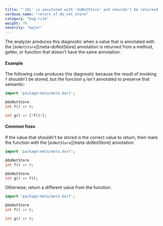 ```yaml
---
title: "'{0}' is annotated with 'doNotStore' and shouldn't be returned unless '{1}' is also annotated"
verbose_name: "return_of_do_not_store"
category: "bug-risk"
weight: 70
severity: "major"
---
```

The analyzer produces this diagnostic when a value that is annotated with
the [`doNotStore`][meta-doNotStore] annotation is returned from a method,
getter, or function that doesn't have the same annotation.

#### Example

The following code produces this diagnostic because the result of invoking
`f` shouldn't be stored, but the function `g` isn't annotated to preserve
that semantic:

```dart
import 'package:meta/meta.dart';

@doNotStore
int f() => 0;

int g() => [!f()!];
```

#### Common fixes

If the value that shouldn't be stored is the correct value to return, then
mark the function with the [`doNotStore`][meta-doNotStore] annotation:

```dart
import 'package:meta/meta.dart';

@doNotStore
int f() => 0;

@doNotStore
int g() => f();
```

Otherwise, return a different value from the function:

```dart
import 'package:meta/meta.dart';

@doNotStore
int f() => 0;

int g() => 0;
```

